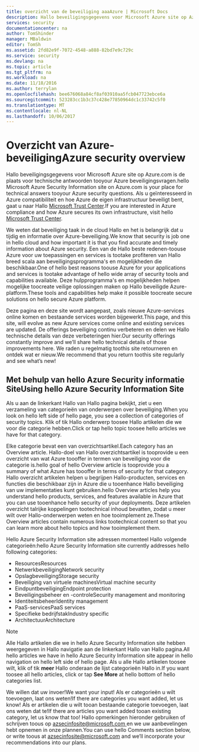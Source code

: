 ```yaml
---
title: overzicht van de beveiliging aaaAzure | Microsoft Docs
description: Hallo beveiligingsgegevens voor Microsoft Azure site op Azure.com is de plaats voor technische antwoorden tooyour Azure beveiligingsvragen.
services: security
documentationcenter: na
author: TomShinder
manager: MBaldwin
editor: TomSh
ms.assetid: 2fd82e9f-7072-4548-a888-82bd7e9c729c
ms.service: security
ms.devlang: na
ms.topic: article
ms.tgt_pltfrm: na
ms.workload: na
ms.date: 11/18/2016
ms.author: terrylan
ms.openlocfilehash: bee676068a84cf8af03910aa5fcb047723ebce6a
ms.sourcegitcommit: 523283cc1b3c37c428e77850964dc1c33742c5f0
ms.translationtype: MT
ms.contentlocale: nl-NL
ms.lasthandoff: 10/06/2017
---
```

# <a name="azure-security-overview"></a><span data-ttu-id="853a2-103">Overzicht van Azure-beveiliging</span><span class="sxs-lookup"><span data-stu-id="853a2-103">Azure security overview</span></span>
<span data-ttu-id="853a2-104">Hallo beveiligingsgegevens voor Microsoft Azure site op Azure.com is de plaats voor technische antwoorden tooyour Azure beveiligingsvragen.</span><span class="sxs-lookup"><span data-stu-id="853a2-104">hello Microsoft Azure Security Information site on Azure.com is your place for technical answers tooyour Azure security questions.</span></span> <span data-ttu-id="853a2-105">Als u geïnteresseerd in Azure compatibiliteit en hoe Azure de eigen infrastructuur beveiligt bent, gaat u naar Hallo [Microsoft Trust Center](https://www.microsoft.com/TrustCenter/default.aspx).</span><span class="sxs-lookup"><span data-stu-id="853a2-105">If you are interested in Azure compliance and how Azure secures its own infrastructure, visit hello [Microsoft Trust Center](https://www.microsoft.com/TrustCenter/default.aspx).</span></span>

<span data-ttu-id="853a2-106">We weten dat beveiliging taak in de cloud Hallo en het is belangrijk dat u tijdig en informatie over Azure-beveiliging.</span><span class="sxs-lookup"><span data-stu-id="853a2-106">We know that security is job one in hello cloud and how important it is that you find accurate and timely information about Azure security.</span></span> <span data-ttu-id="853a2-107">Een van de Hallo beste redenen-toouse Azure voor uw toepassingen en services is tootake profiteren van Hallo breed scala aan beveiligingsprogramma's en mogelijkheden die beschikbaar.</span><span class="sxs-lookup"><span data-stu-id="853a2-107">One of hello best reasons toouse Azure for your applications and services is tootake advantage of hello wide array of security tools and capabilities available.</span></span> <span data-ttu-id="853a2-108">Deze hulpprogramma's en mogelijkheden helpen mogelijke toocreate veilige oplossingen maken op Hallo beveiligde Azure-platform.</span><span class="sxs-lookup"><span data-stu-id="853a2-108">These tools and capabilities help make it possible toocreate secure solutions on hello secure Azure platform.</span></span>

<span data-ttu-id="853a2-109">Deze pagina en deze site wordt aangepast, zoals nieuwe Azure-services online komen en bestaande services worden bijgewerkt.</span><span class="sxs-lookup"><span data-stu-id="853a2-109">This page, and this site, will evolve as new Azure services come online and existing services are updated.</span></span> <span data-ttu-id="853a2-110">De offerings beveiliging continu verbeteren en delen we Hallo technische details van deze verbeteringen hier.</span><span class="sxs-lookup"><span data-stu-id="853a2-110">Our security offerings constantly improve and we’ll share hello technical details of those improvements here.</span></span> <span data-ttu-id="853a2-111">We raden u regelmatig toothis site retourneren en ontdek wat er nieuw.</span><span class="sxs-lookup"><span data-stu-id="853a2-111">We recommend that you return toothis site regularly and see what’s new!</span></span>

## <a name="using-hello-azure-security-information-site"></a><span data-ttu-id="853a2-112">Met behulp van hello Azure Security informatie Site</span><span class="sxs-lookup"><span data-stu-id="853a2-112">Using hello Azure Security Information Site</span></span>
<span data-ttu-id="853a2-113">Als u aan de linkerkant Hallo van Hallo pagina bekijkt, ziet u een verzameling van categorieën van onderwerpen over beveiliging.</span><span class="sxs-lookup"><span data-stu-id="853a2-113">When you look on hello left side of hello page, you see a collection of categories of security topics.</span></span> <span data-ttu-id="853a2-114">Klik of tik Hallo onderwerp toosee Hallo artikelen die we voor die categorie hebben.</span><span class="sxs-lookup"><span data-stu-id="853a2-114">Click or tap hello topic toosee hello articles we have for that category.</span></span>

<span data-ttu-id="853a2-115">Elke categorie bevat een van overzichtsartikel.</span><span class="sxs-lookup"><span data-stu-id="853a2-115">Each category has an Overview article.</span></span> <span data-ttu-id="853a2-116">Hallo-doel van Hallo overzichtsartikel is tooprovide u een overzicht van wat Azure toooffer in termen van beveiliging voor die categorie is.</span><span class="sxs-lookup"><span data-stu-id="853a2-116">hello goal of hello Overview article is tooprovide you a summary of what Azure has toooffer in terms of security for that category.</span></span> <span data-ttu-id="853a2-117">Hallo overzicht artikelen helpen u begrijpen Hallo-producten, services en functies die beschikbaar zijn in Azure die u tooenhance Hallo beveiliging van uw implementaties kunt gebruiken.</span><span class="sxs-lookup"><span data-stu-id="853a2-117">hello Overview articles help you understand hello products, services, and features available in Azure that you can use tooenhance hello security of your deployments.</span></span> <span data-ttu-id="853a2-118">Deze artikelen overzicht talrijke koppelingen tootechnical inhoud bevatten, zodat u meer wilt over Hallo-onderwerpen weten en hoe tooimplement ze.</span><span class="sxs-lookup"><span data-stu-id="853a2-118">These Overview articles contain numerous links tootechnical content so that you can learn more about hello topics and how tooimplement them.</span></span>

<span data-ttu-id="853a2-119">Hello Azure Security Information site adressen momenteel Hallo volgende categorieën:</span><span class="sxs-lookup"><span data-stu-id="853a2-119">hello Azure Security Information site currently addresses hello following categories:</span></span>

* <span data-ttu-id="853a2-120">Resources</span><span class="sxs-lookup"><span data-stu-id="853a2-120">Resources</span></span>
* <span data-ttu-id="853a2-121">Netwerkbeveiliging</span><span class="sxs-lookup"><span data-stu-id="853a2-121">Network security</span></span>
* <span data-ttu-id="853a2-122">Opslagbeveiliging</span><span class="sxs-lookup"><span data-stu-id="853a2-122">Storage security</span></span>
* <span data-ttu-id="853a2-123">Beveiliging van virtuele machines</span><span class="sxs-lookup"><span data-stu-id="853a2-123">Virtual machine security</span></span>
* <span data-ttu-id="853a2-124">Eindpuntbeveiliging</span><span class="sxs-lookup"><span data-stu-id="853a2-124">Endpoint protection</span></span>
* <span data-ttu-id="853a2-125">Beveiligingsbeheer en -controle</span><span class="sxs-lookup"><span data-stu-id="853a2-125">Security management and monitoring</span></span>
* <span data-ttu-id="853a2-126">Identiteitsbeheer</span><span class="sxs-lookup"><span data-stu-id="853a2-126">Identity management</span></span>
* <span data-ttu-id="853a2-127">PaaS-services</span><span class="sxs-lookup"><span data-stu-id="853a2-127">PaaS services</span></span>
* <span data-ttu-id="853a2-128">Specifieke bedrijfstak</span><span class="sxs-lookup"><span data-stu-id="853a2-128">Industry specific</span></span>
* <span data-ttu-id="853a2-129">Architectuur</span><span class="sxs-lookup"><span data-stu-id="853a2-129">Architecture</span></span>

> [!NOTE]
> <span data-ttu-id="853a2-130">Alle Hallo artikelen die we in hello Azure Security Information site hebben weergegeven in Hallo navigatie aan de linkerkant Hallo van Hallo pagina.</span><span class="sxs-lookup"><span data-stu-id="853a2-130">All hello articles we have in hello Azure Security Information site appear in hello navigation on hello left side of hello page.</span></span> <span data-ttu-id="853a2-131">Als u alle Hallo artikelen toosee wilt, klik of tik **meer** Hallo onderaan de lijst categorieën Hallo in.</span><span class="sxs-lookup"><span data-stu-id="853a2-131">If you want toosee all hello articles, click or tap **See More** at hello bottom of hello categories list.</span></span>
>
>

<span data-ttu-id="853a2-132">We willen dat uw invoer!</span><span class="sxs-lookup"><span data-stu-id="853a2-132">We want your input!</span></span> <span data-ttu-id="853a2-133">Als er categorieën u wilt toevoegen, laat ons weten!</span><span class="sxs-lookup"><span data-stu-id="853a2-133">If there are categories you want added, let us know!</span></span> <span data-ttu-id="853a2-134">Als er artikelen die u wilt tooan bestaande categorie toevoegen, laat ons weten dat te!</span><span class="sxs-lookup"><span data-stu-id="853a2-134">If there are articles you want added tooan existing category, let us know that too!</span></span> <span data-ttu-id="853a2-135">Hallo opmerkingen hieronder gebruiken of schrijven toous op [ azsecinfosite@microsoft.com ](mailto:azsecinfosite@microsoft.com) en we uw aanbevelingen hebt opnemen in onze plannen.</span><span class="sxs-lookup"><span data-stu-id="853a2-135">You can use hello Comments section below, or write toous at [azsecinfosite@microsoft.com](mailto:azsecinfosite@microsoft.com) and we’ll incorporate your recommendations into our plans.</span></span>
